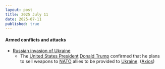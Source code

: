 ```yaml
---
layout: post
title: 2025 July 11
date: 2025-07-11
published: true
---
```



#### Armed conflicts and attacks

* [Russian invasion of Ukraine](https://en.wikipedia.org/wiki/Russian_invasion_of_Ukraine "Russian invasion of Ukraine")
  * The [United States President](https://en.wikipedia.org/wiki/United_States_President "United States President") [Donald Trump](https://en.wikipedia.org/wiki/Donald_Trump "Donald Trump") confirmed that he plans to sell weapons to [NATO](https://en.wikipedia.org/wiki/NATO "NATO") allies to be provided to [Ukraine](https://en.wikipedia.org/wiki/Ukraine "Ukraine"). ([Axios](https://www.axios.com/2025/07/11/trump-ukraine-weapons-nato-allies-sell))
